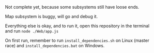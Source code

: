 Not complete yet, because some subsystems still have loose ends.

Map subsystem is buggy, will go and debug it.

Everything else is okay, and to run it, open this repository in the terminal and run `node ./Web/app.js`

On first run, remember to run `install_dependencies.sh` on Linux (master race) and `install_dependencies.bat` on Windows.